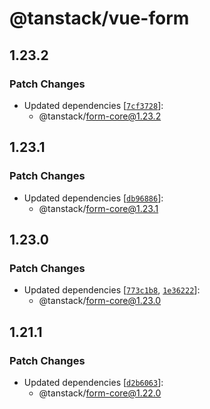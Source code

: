 # @tanstack/vue-form

## 1.23.2

### Patch Changes

- Updated dependencies [[`7cf3728`](https://github.com/TanStack/form/commit/7cf3728a7b75e077802b427db2a387e36b23682a)]:
  - @tanstack/form-core@1.23.2

## 1.23.1

### Patch Changes

- Updated dependencies [[`db96886`](https://github.com/TanStack/form/commit/db96886a8bf9d3d944bf09fc050b4c2c4b514851)]:
  - @tanstack/form-core@1.23.1

## 1.23.0

### Patch Changes

- Updated dependencies [[`773c1b8`](https://github.com/TanStack/form/commit/773c1b8d9e1b82b5403633691de22f1a1e188d4f), [`1e36222`](https://github.com/TanStack/form/commit/1e362224d3086f67d8a49839d196edd7aa78c04d)]:
  - @tanstack/form-core@1.23.0

## 1.21.1

### Patch Changes

- Updated dependencies [[`d2b6063`](https://github.com/TanStack/form/commit/d2b6063c0fc5406235f8be5462c19497717dfd0d)]:
  - @tanstack/form-core@1.22.0
